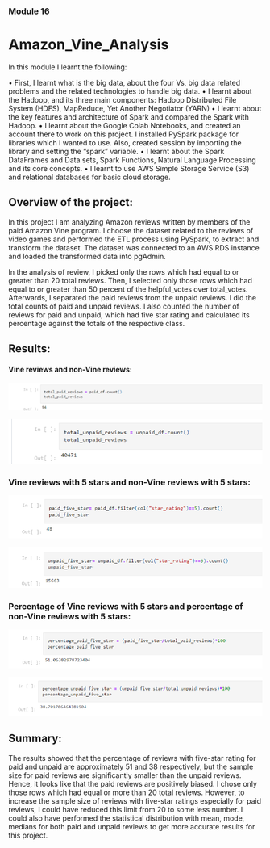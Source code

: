
### Module 16

# Amazon_Vine_Analysis

In this module I learnt the following:

•	First, I learnt what is the big data, about the four Vs, big data related problems and the related technologies to handle big data.
•	I learnt about the Hadoop, and its three main components: Hadoop Distributed File System (HDFS), MapReduce, Yet Another Negotiator (YARN)
•	I learnt about the key features and architecture of Spark and compared the Spark with Hadoop. 
•	I learnt about the Google Colab Notebooks, and created an account there to work on this project. I installed PySpark package for libraries which I wanted to use. Also, created session by importing the library and setting the “spark” variable.
•	I learnt about the Spark DataFrames and Data sets, Spark Functions, Natural Language Processing and its core concepts.
•	I learnt to use AWS Simple Storage Service (S3) and relational databases for basic cloud storage. 

## Overview of the project:  

In this project I am analyzing Amazon reviews written by members of the paid Amazon Vine program. I choose the dataset related to the reviews of video games and performed the ETL process using PySpark, to extract and transform the dataset. The dataset was connected to an AWS RDS instance and loaded the transformed data into pgAdmin. 

In the analysis of review, I picked only the rows which had equal to or greater than 20 total reviews. Then, I selected only those rows which had equal to or greater than 50 percent of the helpful_votes over total_votes. Afterwards, I separated the paid reviews from the unpaid reviews. I did the total  counts of paid and unpaid reviews. I also counted the number of reviews for paid and unpaid, which had five star rating and calculated its percentage against the totals of the respective class.

## Results: 

#### Vine reviews and non-Vine reviews:

![Picture_1](https://github.com/gothwalritu/Amazon_Vine_Analysis/blob/main/Scrnshots/result_1.png)

![Picture_1](https://github.com/gothwalritu/Amazon_Vine_Analysis/blob/main/Scrnshots/results_2.png)


### Vine reviews with 5 stars and non-Vine reviews with 5 stars:

![Picture_1](https://github.com/gothwalritu/Amazon_Vine_Analysis/blob/main/Scrnshots/result_3.png)

![Picture_1](https://github.com/gothwalritu/Amazon_Vine_Analysis/blob/main/Scrnshots/result_4.png)


### Percentage of Vine reviews with 5 stars and percentage of non-Vine reviews with 5 stars:

![Picture_1](https://github.com/gothwalritu/Amazon_Vine_Analysis/blob/main/Scrnshots/result_6.png)

![Picture_1](https://github.com/gothwalritu/Amazon_Vine_Analysis/blob/main/Scrnshots/result_5.png)


## Summary: 

The results showed that the percentage of reviews with five-star rating for paid and unpaid are approximately 51 and 38 respectively, but the sample size for paid reviews are significantly smaller than the unpaid reviews. Hence, it looks like that the paid reviews are positively biased. I chose only those rows which had equal or more than 20 total reviews. However, to increase the sample size of reviews with five-star ratings especially for paid reviews, I could have reduced this limit from 20 to some less number. I could also have performed the statistical distribution with mean, mode, medians for both paid and unpaid reviews to get more accurate results for this project.

